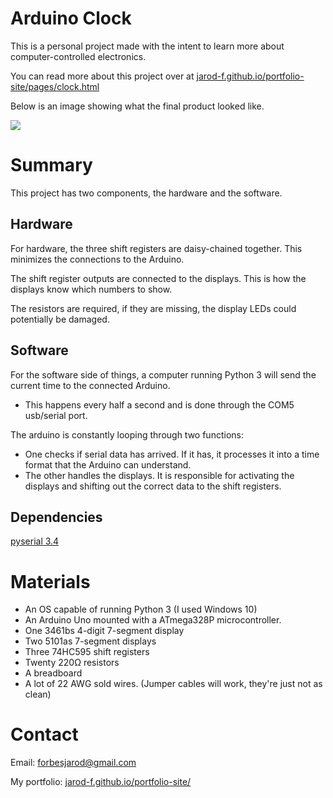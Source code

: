 # Arduino Clock
This is a personal project made with the intent to learn more about computer-controlled electronics.

You can read more about this project over at <a href="https://jarod-f.github.io/portfolio-site/pages/clock.html">jarod-f.github.io/portfolio-site/pages/clock.html</a>

Below is an image showing what the final product looked like.

<img style="max-height: 350px;" src="https://jarod-f.github.io/portfolio-site/media/clock/clock-turned-on.jpg">

# Summary
This project has two components, the hardware and the software.

## Hardware
For hardware, the three shift registers are daisy-chained together.  This minimizes the connections to the Arduino.

The shift register outputs are connected to the displays.  This is how the displays know which numbers to show.

The resistors are required, if they are missing, the display LEDs could potentially be damaged.

## Software
For the software side of things, a computer running Python 3 will send the current time to the connected Arduino.
- This happens every half a second and is done through the COM5 usb/serial port.

The arduino is constantly looping through two functions:
- One checks if serial data has arrived.  If it has, it processes it into a time format that the Arduino can understand.
- The other handles the displays.  It is responsible for activating the displays and shifting out the correct data to the shift registers.

## Dependencies
<a href="https://pypi.org/project/pyserial/">pyserial 3.4</a>

# Materials
- An OS capable of running Python 3 (I used Windows 10)
- An Arduino Uno mounted with a ATmega328P microcontroller.
- One 3461bs 4-digit 7-segment display
- Two 5101as 7-segment displays
- Three 74HC595 shift registers
- Twenty 220Ω resistors
- A breadboard
- A lot of 22 AWG sold wires. (Jumper cables will work, they're just not as clean)


# Contact
Email: forbesjarod@gmail.com

My portfolio: <a href="https://jarod-f.github.io/portfolio-site/">jarod-f.github.io/portfolio-site/</a>
